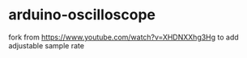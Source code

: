 # arduino-oscilloscope

fork from https://www.youtube.com/watch?v=XHDNXXhg3Hg to add adjustable sample rate
